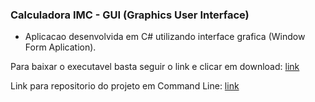 ### Calculadora IMC - GUI (Graphics User Interface) 

- Aplicacao desenvolvida em C# utilizando interface grafica (Window Form Aplication).

Para baixar o executavel basta seguir o link e clicar em download: [link](https://github.com/cdmo1/CalculadoraImc_GUI/blob/master/bin/Debug/CalculoIMC.exe "Link para download")






Link para repositorio do projeto em Command Line: [link](https://github.com/cdmo1/CalculadoraImc_CL "Link para download")
